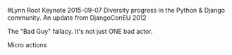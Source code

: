 #Lynn Root Keynote 2015-09-07
Diversity progress in the Python & Django community. An update from DjangoConEU 2012

The "Bad Guy" fallacy. It's not just ONE bad actor.

Micro actions